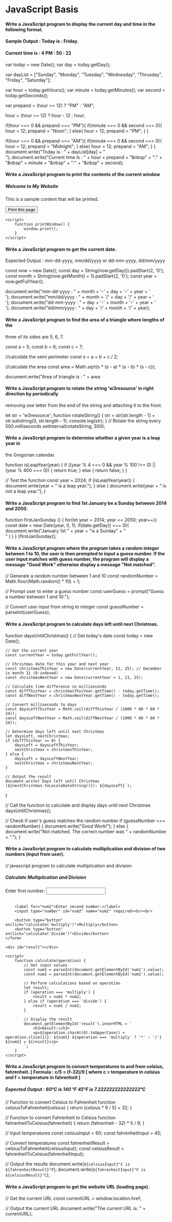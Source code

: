 # JavaScript Basis

#### Write a JavaScript program to display the current day and time in the following format.
#### Sample Output : Today is : Friday.
#### Current time is : 4 PM : 50 : 22

var today = new Date();
var day = today.getDay();

var dayList = ["Sunday", "Monday", "Tuesday", "Wednesday", "Thrusday", "Friday", "Saturday"];

var hour = today.getHours();
var minute = today.getMinutes();
var second = today.getSeconds();

var prepand = (hour >= 12) ? "PM" : "AM";

hour = (hour >= 12) ? hour - 12 : hour;

if(hour === 0 &&  prepand === "PM"){
    if(minute === 0 && second === 0){
        hour = 12;
        prepand = "Noon";
    } else{
        hour = 12;
        prepand = "PM";
    }
}

if(hour === 0 &&  prepand === "AM"){
    if(minute === 0 && second === 0){
        hour = 12;
        prepand = "Midnight";
    } else{
        hour = 12;
        prepand = "AM";
    }
}
document.write("Today is : " + dayList[day] + "<br>");
document.write("Current time is : " + hour + prepand + "&nbsp" + ":" + "&nbsp" + minute + "&nbsp" + ":" + "&nbsp" + second);

#### Write a JavaScript program to print the contents of the current window

<!DOCTYPE html>
<html>
<head>
    <title>Print Current Window</title>
</head>
<body>
    <h5>Welcome to My Website</h5>
    <p>This is a sample content that will be printed.</p>
    <button onclick="printWindow()">Print this page</button>

    <script>
        function printWindow() {
            window.print();
        }
    </script>
</body>
</html>

#### Write a JavaScript program to get the current date.
Expected Output :
mm-dd-yyyy, mm/dd/yyyy or dd-mm-yyyy, dd/mm/yyyy

const now = new Date();
const day = String(now.getDay()).padStart(2, '0');
const month = String(now.getMonth() + 1).padStart(2, '0');
const year = now.getFullYear();

document.write("mm-dd-yyyy : " + month + '-' + day + '-' + year + '<br>');
document.write("mm/dd/yyyy : " + month + '/' + day + '/' + year + '<br>');
document.write("dd-mm-yyyy : " + day + '-' + month + '-' + year + '<br>');
document.write("dd/mm/yyyy : " + day + '/' + month + '/' + year);

#### Write a JavaScript program to find the area of a triangle where lengths of the
three of its sides are 5, 6, 7.

const a = 5;
const b = 6;
const c = 7;

//calculate the semi perimeter
const s = a + b + c / 2;

//calculate the area
const area = Math.sqrt(s * (s - a) * (s - b) * (s - c));

document.write("Area of triangle is : " + area

#### Write a JavaScript program to rotate the string 'w3resource' in right direction by periodically 
removing one letter from the end of the string and attaching it to the front.

let str = 'w3resource'; 
function rotateString() { 
str = str[str.length - 1] + str.substring(0, str.length - 1); 
console.log(str); 
} 
// Rotate the string every 500 milliseconds 
setInterval(rotateString, 500);

#### Write a JavaScript program to determine whether a given year is a leap year in
the Gregorian calendar.

function isLeapYear(year) {
    if ((year % 4 === 0 && year % 100 !== 0) || (year % 400 === 0)) {
        return true;
    } else {
        return false;
    }
}

// Test the function
const year = 2024;
if (isLeapYear(year)) {
    document.write(year + " is a leap year.");
} else {
    document.write(year + " is not a leap year.");
}

#### Write a JavaScript program to find 1st January be a Sunday between 2014 and 2050.

function firstJanSunday () {
    for(let year = 2014; year <= 2050; year++){
        const date = new Date(year, 0, 1);
        if(date.getDay() === 0){
            document.write("January 1st " + year + "is a Sunday" + "<br>" )
        }
    }
}firstJanSunday();

#### Write a JavaScript program where the program takes a random integer between 1 to 10, the user is then prompted to input a guess number. If the user input matches with guess number, the program will display a message "Good Work" otherwise display a message "Not matched".

// Generate a random number between 1 and 10
const randomNumber = Math.floor(Math.random() * 10) + 1;

// Prompt user to enter a guess number
const userGuess = prompt("Guess a number between 1 and 10:");

// Convert user input from string to integer
const guessNumber = parseInt(userGuess);

#### Write a JavaScript program to calculate days left until next Christmas.

function daysUntilChristmas() {
    // Get today's date
    const today = new Date();

    // Get the current year
    const currentYear = today.getFullYear();

    // Christmas date for this year and next year
    const christmasThisYear = new Date(currentYear, 11, 25); // December is month 11 (0-indexed)
    const christmasNextYear = new Date(currentYear + 1, 11, 25);

    // Calculate time difference in milliseconds
    const diffThisYear = christmasThisYear.getTime() - today.getTime();
    const diffNextYear = christmasNextYear.getTime() - today.getTime();

    // Convert milliseconds to days
    const daysLeftThisYear = Math.ceil(diffThisYear / (1000 * 60 * 60 * 24));
    const daysLeftNextYear = Math.ceil(diffNextYear / (1000 * 60 * 60 * 24));

    // Determine days left until next Christmas
    let daysLeft, nextChristmas;
    if (diffThisYear >= 0) {
        daysLeft = daysLeftThisYear;
        nextChristmas = christmasThisYear;
    } else {
        daysLeft = daysLeftNextYear;
        nextChristmas = christmasNextYear;
    }

    // Output the result
    document.write(`Days left until Christmas (${nextChristmas.toLocaleDateString()}): ${daysLeft}`);
}

// Call the function to calculate and display days until next Christmas
daysUntilChristmas();


// Check if user's guess matches the random number
if (guessNumber === randomNumber) {
    document.write("Good Work!");
} else {
    document.write("Not matched. The correct number was " + randomNumber + ".");
}

#### Write a JavaScript program to calculate multiplication and division of two numbers (input from user).

// javascript program to calculate multiplication and division
<!DOCTYPE html>
<html lang="en">
<head>
    <meta charset="UTF-8">
    <meta name="viewport" content="width=device-width, initial-scale=1.0">
    <title>Calculate Multiplication and Division</title>
</head>
<body>
    <h5>Calculate Multiplication and Division</h5>
    <form id="calcForm">
        <label for="num1">Enter first number:</label>
        <input type="number" id="num1" name="num1" required><br><br>
        
        <label for="num2">Enter second number:</label>
        <input type="number" id="num2" name="num2" required><br><br>

        <button type="button" onclick="calculate('multiply')">Multiply</button>
        <button type="button" onclick="calculate('divide')">Divide</button>
    </form>

    <div id="result"></div>

    <script>
        function calculate(operation) {
            // Get input values
            const num1 = parseInt(document.getElementById('num1').value);
            const num2 = parseInt(document.getElementById('num2').value);

            // Perform calculations based on operation
            let result;
            if (operation === 'multiply') {
                result = num1 * num2;
            } else if (operation === 'divide') {
                result = num1 / num2;
            }

            // Display the result
            document.getElementById('result').innerHTML = `
                <h3>Result:</h3>
                <p>${operation.charAt(0).toUpperCase() + operation.slice(1)}: ${num1} ${operation === 'multiply' ? '*' : '/'} ${num2} = ${result}</p>
            `;
        }
    </script>
</body>
</html>

#### Write a JavaScript program to convert temperatures to and from celsius, fahrenheit. [ Formula : c/5 = (f-32)/9 [ where c = temperature in celsius and f = temperature in fahrenheit ] 
##### Expected Output : 60°C is 140 °F 45°F is 7.222222222222222°C

// Function to convert Celsius to Fahrenheit
function celsiusToFahrenheit(celsius) {
    return (celsius * 9 / 5) + 32;
}

// Function to convert Fahrenheit to Celsius
function fahrenheitToCelsius(fahrenheit) {
    return (fahrenheit - 32) * 5 / 9;
}

// Input temperatures
const celsiusInput = 60;
const fahrenheitInput = 45;

// Convert temperatures
const fahrenheitResult = celsiusToFahrenheit(celsiusInput);
const celsiusResult = fahrenheitToCelsius(fahrenheitInput);

// Output the results
document.write(`${celsiusInput}°C is ${fahrenheitResult}°F`);
document.write(`${fahrenheitInput}°F is ${celsiusResult}°C`);

#### Write a JavaScript program to get the website URL (loading page).

// Get the current URL
const currentURL = window.location.href;

// Output the current URL
document.write("The current URL is: " + currentURL);
